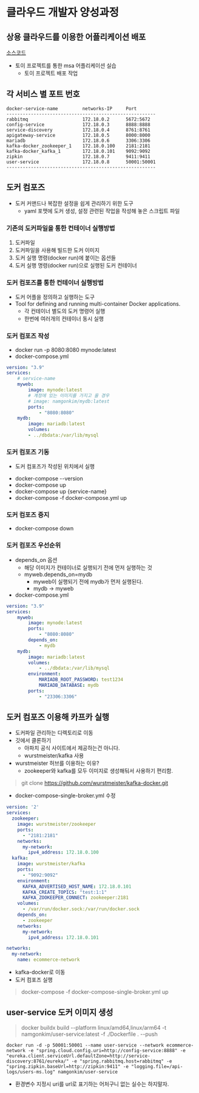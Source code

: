 # 클라우드 개발자 양성과정

## 상용 클라우드를 이용한 어플리케이션 배포
[소스코드](https://github.com/namgonkim/msa-ecommerce-tmax)
* 토이 프로젝트를 통한 msa 어플리케이션 실습
    * 토이 프로젝트 배포 작업

## 각 서비스 별 포트 번호
```
docker-service-name         networks-IP     Port
-------------------------------------------------------
rabbitmq                    172.18.0.2      5672:5672
config-service              172.18.0.3      8888:8888
service-discovery           172.18.0.4      8761:8761
apigateway-service          172.18.0.5      8000:8000
mariadb                     172.18.0.6      3306:3306
kafka-docker_zookeeper_1    172.18.0.100    2181:2181
kafka-docker_kafka_1        172.18.0.101    9092:9092
zipkin                      172.18.0.7      9411:9411
user-service                172.18.0.8      50001:50001
-------------------------------------------------------
```

## 도커 컴포즈
* 도커 커맨드나 복잡한 설정을 쉽게 관리하기 위한 도구
    - yaml 포맷에 도커 생성, 설정 관련된 작업을 작성해 놓은 스크립트 파일

### 기존의 도커파일을 통한 컨테이너 실행방법
1. 도커파일
2. 도커파일을 사용해 빌드한 도커 이미지
3. 도커 실행 명령(docker run)에 붙이는 옵션들
4. 도커 실행 명령(docker run)으로 실행된 도커 컨테이너

### 도커 컴포즈를 통한 컨테이너 실행방법
* 도커 어플을 정의하고 실행하는 도구
* Tool for defining and running multi-container Docker applications.
    * 각 컨테이너 별도의 도커 명령어 실행
    * 한번에 여러개의 컨테이너 동시 실행

### 도커 컴포즈 작성
* docker run -p 8080:8080 mynode:latest
* docker-compose.yml
```yml
version: "3.9"
services:
    # service-name
    myweb:
        image: mynode:latest
        # 계정에 있는 이미지를 가지고 올 경우
        # image: namgonkim/mydb:latest
        ports:
            - "8080:8080"
    mydb:
        image: mariadb:latest
        volumes: 
        - ../dbdata:/var/lib/mysql
```
### 도커 컴포즈 기동
- 도커 컴포즈가 작성된 위치에서 실행
* docker-compose --version
* docker-compose up 
* docker-compose up {service-name}
* docker-compose -f docker-compose.yml up

### 도커 컴포즈 중지
* docker-compose down

### 도커 컴포즈 우선순위
* depends_on 옵션
    - 해당 이미지가 컨테이너로 실행되기 전에 먼저 실행하는 것
    - myweb.depends_on=mydb
        - myweb이 실행되기 전에 mydb가 먼저 실행된다.
        - mydb -> myweb
* docker-compose.yml
```yml
version: "3.9"
services:
    myweb:
        image: mynode:latest
        ports:
            - "8080:8080"  
        depends_on: 
            - mydb
    mydb:
        image: mariadb:latest
        volumes: 
            - ../dbdata:/var/lib/mysql     
        environment: 
            MARIADB_ROOT_PASSWORD: test1234
            MARIADB_DATABASE: mydb   
        ports:
            - "23306:3306"
```

## 도커 컴포즈 이용해 카프카 실행
* 도커파일 관리하는 디렉토리로 이동
* 깃에서 클론하기
    - 아파치 공식 사이트에서 제공하는건 아니다.
    - wurstmeister/kafka 사용
* wurstmeister 허브를 이용하는 이유?
    - zookeeper와 kafka를 모두 이미지로 생성해둬서 사용하기 편리함.
> git clone https://github.com/wurstmeister/kafka-docker.git

* docker-compose-single-broker.yml 수정
```yml
version: '2'
services:
  zookeeper:
    image: wurstmeister/zookeeper
    ports:
      - "2181:2181"
    networks:
      my-network:
        ipv4_address: 172.18.0.100
  kafka:
    image: wurstmeister/kafka
    ports:
      - "9092:9092"
    environment:
      KAFKA_ADVERTISED_HOST_NAME: 172.18.0.101
      KAFKA_CREATE_TOPICS: "test:1:1"
      KAFKA_ZOOKEEPER_CONNECT: zookeeper:2181
    volumes:
      - /var/run/docker.sock:/var/run/docker.sock
    depends_on: 
      - zookeeper
    networks:
      my-network:
        ipv4_address: 172.18.0.101

networks: 
  my-network:
    name: ecommerce-network
```
* kafka-docker로 이동
* 도커 컴포즈 실행
> docker-compose -f docker-compose-single-broker.yml up


## user-service 도커 이미지 생성
> docker buildx build --platform linux/amd64,linux/arm64 -t namgonkim/user-service:latest -f ./Dockerfile . --push

```
docker run -d -p 50001:50001 --name user-service --network ecommerce-network -e "spring.cloud.config.uri=http://config-service:8888" -e "eureka.client.serviceUrl.defaultZone=http://service-discovery:8761/eureka/" -e "spring.rabbitmq.host=rabbitmq" -e "spring.zipkin.baseUrl=http://zipkin:9411" -e "logging.file=/api-logs/users-ms.log" namgonkim/user-service
```

* 환경변수 지정시 uri를 url로 표기하는 어처구니 없는 실수는 하지말자.
